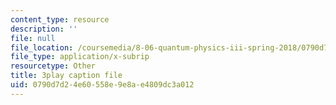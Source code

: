 ```yaml
---
content_type: resource
description: ''
file: null
file_location: /coursemedia/8-06-quantum-physics-iii-spring-2018/0790d7d24e60558e9e8ae4809dc3a012_WlZf4aOkNMQ.vtt
file_type: application/x-subrip
resourcetype: Other
title: 3play caption file
uid: 0790d7d2-4e60-558e-9e8a-e4809dc3a012
---
```

